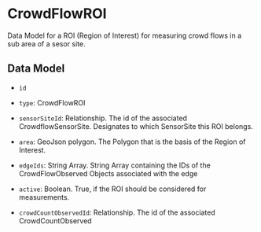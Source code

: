 # CrowdFlowROI

Data Model for a ROI (Region of Interest) for measuring crowd flows in a sub area of a sesor site.

## Data Model

- `id`

- `type`: CrowdFlowROI

- `sensorSiteId`: Relationship. The id of the associated CrowdflowSensorSite. Designates to which SensorSite this ROI belongs.

- `area`: GeoJson polygon. The Polygon that is the basis of the Region of Interest.

- `edgeIds`: String Array. String Array containing the IDs of the CrowdFlowObserved Objects associated with the edge

- `active`: Boolean. True, if the ROI should be considered for measurements.

- `crowdCountObservedId`: Relationship. The id of the associated CrowdCountObserved
